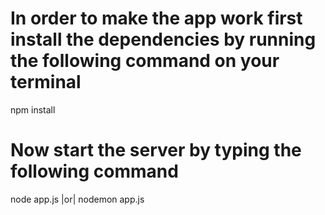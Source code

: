 # In order to make the app work first install the dependencies by running the following command on your terminal

npm install

# Now start the server by typing the following command

node app.js |or| nodemon app.js
